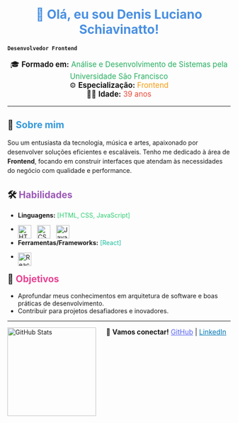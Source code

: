 

# <h1 style="color: #4A90E2; text-align: center;">👋 Olá, eu sou Denis Luciano Schiavinatto!</h1>

**`Desenvolvedor Frontend`**
<p style="text-align: center; font-size: 1.2em;">
🎓 <strong>Formado em:</strong> <span style="color: #27ae60;">Análise e Desenvolvimento de Sistemas pela Universidade São Francisco</span> <br/>
⚙️ <strong>Especialização:</strong> <span style="color: #f39c12;">Frontend</span> <br/>
🧑‍💻 <strong>Idade:</strong> <span style="color: #e74c3c;">39 anos</span>
</p>

---

## 🚀 <span style="color: #3498db;">Sobre mim</span>
<p style="line-height: 1.5;">
Sou um entusiasta da tecnologia, música e artes, apaixonado por desenvolver soluções eficientes e escaláveis. Tenho me dedicado à área de <strong>Frontend</strong>, focando em construir interfaces que atendam às necessidades do negócio com qualidade e performance.
</p>

## 🛠️ <span style="color: #9b59b6;">Habilidades</span>
- <strong>Linguagens:</strong> <span style="color: #2ecc71;">[HTML, CSS, JavaScript]</span>
- <img 
    align="left" 
    alt="HTML"
    title="HTML" 
    width="30px" 
    style="padding-right: 10px;" 
    src="https://cdn.jsdelivr.net/gh/devicons/devicon@latest/icons/html5/html5-original.svg" 
/>
<img 
    align="left" 
    alt="CSS" 
    title="CSS"
    width="30px" 
    style="padding-right: 10px;" 
    src="https://cdn.jsdelivr.net/gh/devicons/devicon@latest/icons/css3/css3-original.svg" 
/>
<img 
    align="left" 
    alt="JavaScript" 
    title="JavaScript"
    width="30px" 
    style="padding-right: 10px;" 
    src="https://cdn.jsdelivr.net/gh/devicons/devicon@latest/icons/javascript/javascript-original.svg" 
/>

- <strong>Ferramentas/Frameworks:</strong> <span style="color: #1abc9c;">[React]</span>
- <img 
    align="left" 
    alt="React"
    title="React" 
    width="30px" 
    style="padding-right: 10px;" 
    src="https://cdn.jsdelivr.net/gh/devicons/devicon@latest/icons/react/react-original.svg" 
/> 

## 🎯 <span style="color: #e84393;">Objetivos</span>
- Aprofundar meus conhecimentos em arquitetura de software e boas práticas de desenvolvimento.  
- Contribuir para projetos desafiadores e inovadores.  

---
 <img 
    align="left" 
    alt="GitHub Stats" 
    height="200" 
    style="padding-right: 10px;" 
    src="https://github-readme-stats.vercel.app/api?username=denisschiavinatto&show_icons=true&theme=tokyonight&include_all_commits=true&locale=pt-br" 
  />
<p style="text-align: center; font-size: 1.1em;">
💬 <strong>Vamos conectar!</strong>  
<a href="https://github.com/denisschiavinatto" style="color: #5865F2;">GitHub</a> | <a href="https://linkedin.com/in/seu-usuario" style="color: #0077B5;">LinkedIn</a>
</p>

